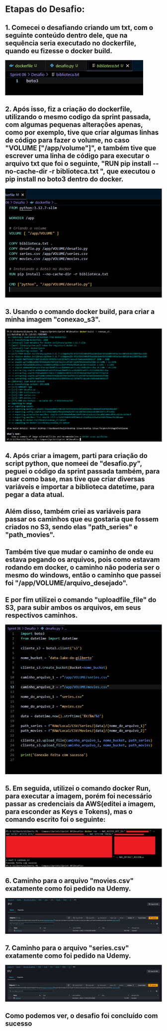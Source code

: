 # Etapas do Desafio:

## 1. Comecei o desafiando criando um txt, com o seguinte conteúdo dentro dele, que na sequência seria executado no dockerfile, quando eu fizesse o docker build.
![passo_0](../../Sprint%2006/Evidencias/desafio/conteudo_do_txt.png)
##

## 2. Após isso, fiz a criação do dockerfile, utilizando o mesmo codigo da sprint passada, com algumas pequenas alterações apenas, como por exemplo, tive que criar algumas linhas de código para fazer o volume, no caso "VOLUME ["/app/volume"]", e também tive que escrever uma linha de código para executar o arquivo txt que foi o seguinte, "RUN pip install --no-cache-dir -r biblioteca.txt ", que executou o pip install no boto3 dentro do docker. 
![passo_1](../../Sprint%2006/Evidencias/desafio/passo_1_dockerfile.png)
##

## 3. Usando o comando docker build, para criar a minha imagem "conexao_s3".
![passo_2](../../Sprint%2006/Evidencias/desafio/passo_2_build_imagem.png)
##

## 4. Após criar a imagem, parti para criação do script python, que nomeei de "desafio.py", peguei o código da sprint passada também, para usar como base, mas tive que criar diversas variáveis e importar a biblioteca datetime, para pegar a data atual.
## Além disso, também criei as variáveis para passar os caminhos que eu gostaria que fossem criados no S3, sendo elas "path_series" e "path_movies".
## Também tive que mudar o caminho de onde eu estava pegando os arquivos, pois como estavam rodando em docker, o caminho não poderia ser o mesmo do windows, então o caminho que passei foi "/app/VOLUME/arquivo_desejado".
## E por fim utilizei o comando "uploadfile_file" do S3, para subir ambos os arquivos, em seus respectivos caminhos.
![passo_3](../../Sprint%2006/Evidencias/desafio/passo_3_script_python.png)
##

## 5. Em seguida, utilizei o comando docker Run, para executar a imagem, porém foi necessário passar as credenciais da AWS(editei a imagem, para esconder as Keys e Tokens), mas o comando escrito foi o seguinte:
![passo_4](../../Sprint%2006/Evidencias/desafio/passo_4_executando_o_container.png)
##

## 6. Caminho para o arquivo "movies.csv" exatamente como foi pedido na Udemy.
![passo_5](../../Sprint%2006/Evidencias/desafio/passo_5_caminho_completo_para_o_csv_movies.png)
##

## 7. Caminho para o arquivo "series.csv" exatamente como foi pedido na Udemy.
![passo_6](../../Sprint%2006/Evidencias/desafio/passo_6_caminho_completo_para_o_csv_series.png)
##

## Como podemos ver, o desafio foi concluído com sucesso